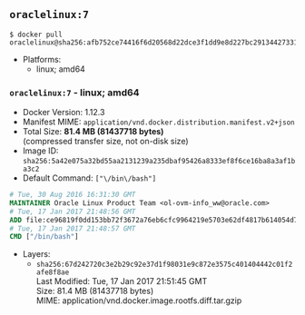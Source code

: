 ## `oraclelinux:7`

```console
$ docker pull oraclelinux@sha256:afb752ce74416f6d20568d22dce3f1dd9e8d227bc2913442733137b21c25756b
```

-	Platforms:
	-	linux; amd64

### `oraclelinux:7` - linux; amd64

-	Docker Version: 1.12.3
-	Manifest MIME: `application/vnd.docker.distribution.manifest.v2+json`
-	Total Size: **81.4 MB (81437718 bytes)**  
	(compressed transfer size, not on-disk size)
-	Image ID: `sha256:5a42e075a32bd55aa2131239a235dbaf95426a8333ef8f6ce16ba8a3af1ba3c2`
-	Default Command: `["\/bin\/bash"]`

```dockerfile
# Tue, 30 Aug 2016 16:31:30 GMT
MAINTAINER Oracle Linux Product Team <ol-ovm-info_ww@oracle.com>
# Tue, 17 Jan 2017 21:48:56 GMT
ADD file:ce96819f0dd153bb72f3672a76eb6cfc9964219e5703e62df4817b614054d7df in / 
# Tue, 17 Jan 2017 21:48:57 GMT
CMD ["/bin/bash"]
```

-	Layers:
	-	`sha256:67d242720c3e2b29c92e37d1f98031e9c872e3575c401404442c01f2afe8f8ae`  
		Last Modified: Tue, 17 Jan 2017 21:51:45 GMT  
		Size: 81.4 MB (81437718 bytes)  
		MIME: application/vnd.docker.image.rootfs.diff.tar.gzip

